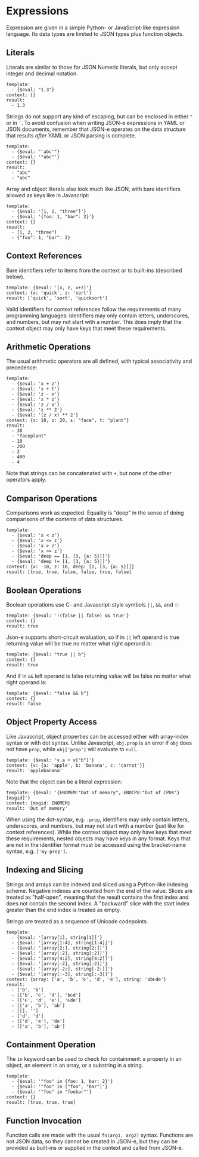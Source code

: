 # Expressions

Expression are given in a simple Python- or JavaScript-like expression
language. Its data types are limited to JSON types plus function objects.

## Literals

Literals are similar to those for JSON Numeric literals, but only accept integer and
decimal notation.

```yaml,json-e
template:
  - {$eval: "1.3"}
context: {}
result:
  - 1.3
```

Strings do not support any kind of escaping, but can be enclosed in either `"`
or in `'`. To avoid confusion when writing JSON-e expressions in YAML or JSON
documents, remember that JSON-e operates on the data structure that results
_after_ YAML or JSON parsing is complete.

```yaml,json-e
template:
  - {$eval: "'abc'"}
  - {$eval: '"abc"'}
context: {}
result:
  - "abc"
  - "abc"
```

Array and object literals also look much like JSON, with bare identifiers
allowed as keys like in Javascript:

```yaml,json-e
template:
  - {$eval: '[1, 2, "three"]'}
  - {$eval: '{foo: 1, "bar": 2}'}
context: {}
result:
  - [1, 2, "three"]
  - {"foo": 1, "bar": 2}
```

## Context References

Bare identifiers refer to items from the context or to built-ins (described below).

```yaml,json-e
template: {$eval: '[x, z, x+z]'}
context: {x: 'quick', z: 'sort'}
result: ['quick', 'sort', 'quicksort']
```

Valid identifiers for context references follow the requirements of many
programming languages: identifiers may only contain letters, underscores, and
numbers, but may not start with a number. This does imply that the context
object may only have keys that meet these requirements.

## Arithmetic Operations

The usual arithmetic operators are all defined, with typical associativity and
precedence:

```yaml,json-e
template:
  - {$eval: 'x + z'}
  - {$eval: 's + t'}
  - {$eval: 'z - x'}
  - {$eval: 'x * z'}
  - {$eval: 'z / x'}
  - {$eval: 'z ** 2'}
  - {$eval: '(z / x) ** 2'}
context: {x: 10, z: 20, s: "face", t: "plant"}
result:
  - 30
  - "faceplant"
  - 10
  - 200
  - 2
  - 400
  - 4
```

Note that strings can be concatenated with `+`, but none of the other operators
apply.

## Comparison Operations

Comparisons work as expected.  Equality is "deep" in the sense of doing
comparisons of the contents of data structures.

```yaml,json-e
template:
  - {$eval: 'x < z'}
  - {$eval: 'x <= z'}
  - {$eval: 'x > z'}
  - {$eval: 'x >= z'}
  - {$eval: 'deep == [1, [3, {a: 5}]]'}
  - {$eval: 'deep != [1, [3, {a: 5}]]'}
context: {x: -10, z: 10, deep: [1, [3, {a: 5}]]}
result: [true, true, false, false, true, false]
```

## Boolean Operations

Boolean operations use C- and Javascript-style symbols `||`, `&&`, and `!`:

```yaml,json-e
template: {$eval: '!(false || false) && true'}
context: {}
result: true
```

Json-e supports short-circuit evaluation, so if in `||` left operand is true 
returning value will be true no matter what right operand is:

```yaml,json-e
template: {$eval: "true || b"}
context: {}
result: true
```

And if in `&&` left operand is false returning value will be false no matter 
what right operand is:

```yaml,json-e
template: {$eval: "false && b"}
context: {}
result: false
```

## Object Property Access

Like Javascript, object properties can be accessed either with array-index
syntax or with dot syntax. Unlike Javascript, `obj.prop` is an error if `obj`
does not have `prop`, while `obj['prop']` will evaluate to `null`.

```yaml,json-e
template: {$eval: 'v.a + v["b"]'}
context: {v: {a: 'apple', b: 'banana', c: 'carrot'}}
result: 'applebanana'
```

Note that the object can be a literal expression:

```yaml,json-e
template: {$eval: '{ENOMEM:"Out of memory", ENOCPU:"Out of CPUs"}[msgid]'}
context: {msgid: ENOMEM}
result: 'Out of memory'
```

When using the dot-syntax, e.g. `.prop`, identifiers may only contain letters,
underscores, and numbers, but may not start with a number (just like for context
references). While the context object may only have keys that meet these
requirements, nested objects may have keys in any format. Keys that are not in
the identifier format must be accessed using the bracket-name syntax, e.g.
`['my-prop']`.

## Indexing and Slicing

Strings and arrays can be indexed and sliced using a Python-like indexing
scheme.  Negative indexes are counted from the end of the value.  Slices are
treated as "half-open", meaning that the result contains the first index and
does not contain the second index.  A "backward" slice with the start index
greater than the end index is treated as empty.

Strings are treated as a sequence of Unicode codepoints.

```yaml,json-e
template:
  - {$eval: '[array[1], string[1]]'}
  - {$eval: '[array[1:4], string[1:4]]'}
  - {$eval: '[array[2:], string[2:]]'}
  - {$eval: '[array[:2], string[:2]]'}
  - {$eval: '[array[4:2], string[4:2]]'}
  - {$eval: '[array[-2], string[-2]]'}
  - {$eval: '[array[-2:], string[-2:]]'}
  - {$eval: '[array[:-3], string[:-3]]'}
context: {array: ['a', 'b', '☪', 'd', 'e'], string: 'ab☪de'}
result:
  - ['b', 'b']
  - [['b', '☪', 'd'], 'b☪d']
  - [['☪', 'd', 'e'], '☪de']
  - [['a', 'b'], 'ab']
  - [[], '']
  - ['d', 'd']
  - [['d', 'e'], 'de']
  - [['a', 'b'], 'ab']
```

## Containment Operation

The `in` keyword can be used to check for containment: a property in an object,
an element in an array, or a substring in a string.

```yaml,json-e
template:
  - {$eval: '"foo" in {foo: 1, bar: 2}'}
  - {$eval: '"foo" in ["foo", "bar"]'}
  - {$eval: '"foo" in "foobar"'}
context: {}
result: [true, true, true]
```

## Function Invocation

Function calls are made with the usual `fn(arg1, arg2)` syntax. Functions are
not JSON data, so they cannot be created in JSON-e, but they can be provided as
built-ins or supplied in the context and called from JSON-e.

